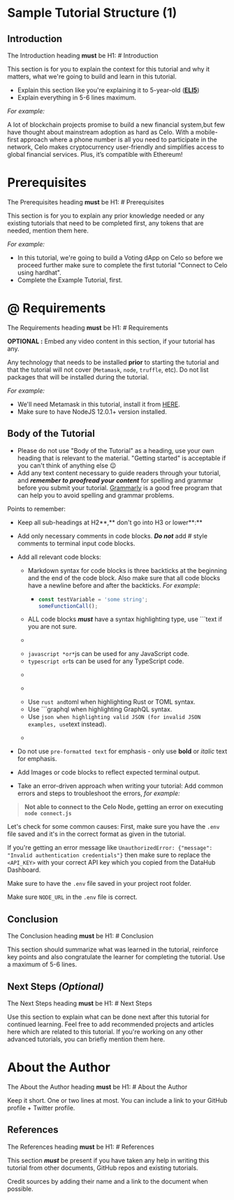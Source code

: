 # Sample Tutorial Structure (1)

## Introduction

The Introduction heading **must** be H1: # Introduction

This section is for you to explain the context for this tutorial and why it matters, what we're going to build and learn in this tutorial.

- Explain this section like you're explaining it to 5-year-old (**[ELI5](https://www.dictionary.com/e/slang/eli5/)**)
- Explain everything in 5-6 lines maximum.

*For example:*

A lot of blockchain projects promise to build a new financial system,but few have thought about mainstream adoption as hard as Celo. With a mobile-first approach where a phone number is all you need to participate in the network, Celo makes cryptocurrency user-friendly and simplifies access to global financial services. Plus, it’s compatible with Ethereum!

# **Prerequisites**

The Prerequisites heading **must** be H1: # Prerequisites

This section is for you to explain any prior knowledge needed or any existing tutorials that need to be completed first, any tokens that are needed, mention them here.

*For example:*

- In this tutorial, we're going to build a Voting dApp on Celo so before we proceed further make sure to complete the first tutorial "Connect to Celo using hardhat".
- Complete the Example Tutorial, first.

# @ **Requirements**

The Requirements heading **must** be H1: # Requirements

**OPTIONAL :** Embed any video content in this section, if your tutorial has any.

Any technology that needs to be installed **prior** to starting the tutorial and that the tutorial will not cover (`Metamask`, `node`, `truffle`, etc). Do not list packages that will be installed during the tutorial.

*For example:*

- We'll need Metamask in this tutorial, install it from [HERE](https://metamask.io/).
- Make sure to have NodeJS 12.0.1+ version installed.

## Body of the Tutorial

- Please do not use "Body of the Tutorial" as a heading, use your own heading that is relevant to the material. "Getting started" is acceptable if you can't think of anything else 😉
- Add any text content necessary to guide readers through your tutorial, and ***remember to proofread your content*** for spelling and grammar before you submit your tutorial. [Grammarly](http://grammarly.com) is a good free program that can help you to avoid spelling and grammar problems.

Points to remember:

- Keep all sub-headings at H2**,** don't go into H3 or lower**:**
- Add only necessary comments in code blocks. ***Do not*** add # style comments to terminal input code blocks.
- Add all relevant code blocks:
  - Markdown syntax for code blocks is three backticks at the beginning and the end of the code block. Also make sure that all code blocks have a newline before and after the backticks. *For example*:
    - <empty newline>

        ```js
        const testVariable = 'some string';
        someFunctionCall();
        ```

        <empty newline>
  - ALL code blocks ***must*** have a syntax highlighting type, use ```text if you are not sure.
  - ```text must be used for terminal output, terminal commands and plaintext.

  - ```javascript *or*```js can be used for any JavaScript code.
  - ```typescript or```ts can be used for any TypeScript code.
  - ```jsx is for ReactJS code.

  - ```solidity is for Solidity code.

  - Use ```rust and```toml when highlighting Rust or TOML syntax.
  - Use ```graphql when highlighting GraphQL syntax.
  - Use ```json when highlighting valid JSON (for invalid JSON examples, use```text instead).
  - ```bash should *only* be used for code blocks where you need to have # style comments. This must be done carefully because in many situations the # character will render as a markdown heading. If this happens it will usually impact the Table of Contents.

- Do not use `pre-formatted text` for emphasis - only use **bold** or *italic* text for emphasis.
- Add Images or code blocks to reflect expected terminal output.

- Take an error-driven approach when writing your tutorial: Add common errors and steps to troubleshoot the errors, *for example:*

> **Not able to connect to the Celo Node, getting an error on executing `node connect.js`**

Let's check for some common causes:
First, make sure you have the `.env` file saved and it's in the correct format as given in the tutorial.

If you're getting an error message like `UnauthorizedError: {"message": "Invalid authentication credentials"}` then make sure to replace the `<API_KEY>` with your correct API key which you copied from the DataHub Dashboard.

Make sure to have the `.env` file saved in your project root folder.

Make sure `NODE_URL` in the `.env` file is correct.
>

## **Conclusion**

The Conclusion heading **must** be H1: # Conclusion

This section should summarize what was learned in the tutorial, reinforce key points and also congratulate the learner for completing the tutorial. Use a maximum of 5-6 lines.

## Next Steps *(Optional)*

The Next Steps heading **must** be H1: # Next Steps

Use this section to explain what can be done next after this tutorial for continued learning.
Feel free to add recommended projects and articles here which are related to this tutorial.
If you're working on any other advanced tutorials, you can briefly mention them here.

# About the **Author**

The About the Author heading **must** be H1: # About the Author

Keep it short. One or two lines at most. You can include a link to your GitHub profile + Twitter profile.

## **References**

The References heading **must** be H1: # References

This section ***must*** be present if you have taken any help in writing this tutorial from other documents, GitHub repos and existing tutorials.

Credit sources by adding their name and a link to the document when possible.
